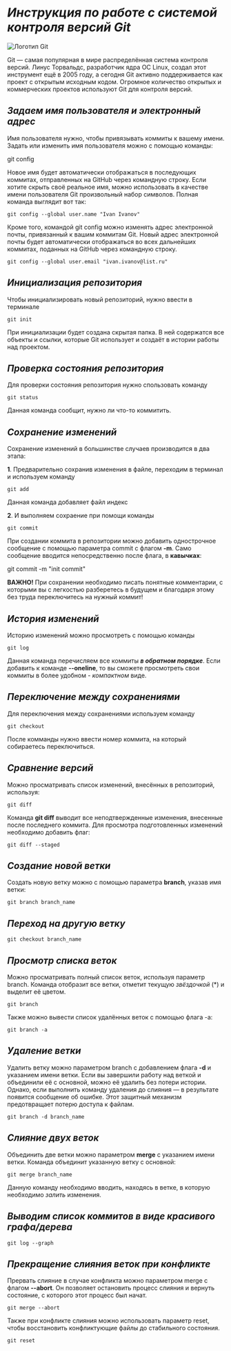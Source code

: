 # __*Инструкция по работе с системой контроля версий Git*__

![Логотип Git](git.png)

Git — самая популярная в мире распределённая система контроля версий. Линус Торвальдс, разработчик ядра ОС Linux, создал этот инструмент ещё в 2005 году, а сегодня Git активно поддерживается как проект с открытым исходным кодом. Огромное количество открытых и коммерческих проектов используют Git для контроля версий.

## __*Задаем имя пользователя и электронный адрес*__

Имя пользователя нужно, чтобы привязывать коммиты к вашему имени. Задать или изменить имя пользователя можно с помощью команды:

   git config

Новое имя будет автоматически отображаться в последующих коммитах, отправленных на GitHub через командную строку. Если хотите скрыть своё реальное имя, можно использовать в качестве имени пользователя Git произвольный набор символов. Полная команда выглядит вот так:

    git config --global user.name "Ivan Ivanov"

Кроме того, командой git config можно изменять адрес электронной почты, привязанный к вашим коммитам Git. Новый адрес электронной почты будет автоматически отображаться во всех дальнейших коммитах, поданных на GitHub через командную строку.

    git config --global user.email "ivan.ivanov@list.ru"   

## __*Инициализация репозитория*__

Чтобы инициализировать новый репозиторий, нужно ввести в терминале 

    git init

При инициализации будет создана скрытая папка. В ней содержатся все объекты и ссылки, которые Git использует и создаёт в истории работы над проектом.

## __*Проверка состояния репозитория*__

Для проверки состояния репозитория нужно спользовать команду

    git status

Данная команда сообщит, нужно ли что-то коммитить.

## __*Сохранение изменений*__

Сохранение изменений в большинстве случаев производится в два этапа:

**1**. Предварительно сохранив изменения в файле, переходим в терминал и используем команду 

    git add

Данная команда добавляет файл индекс

**2**. И выполняем сохраение при помощи команды

    git commit

При создании коммита в репозитории можно добавить однострочное сообщение с помощью параметра commit с флагом __-m__. Само сообщение вводится непосредственно после флага, в __кавычках__:

   git commit -m "init commit" 

__ВАЖНО!__ При сохранении необходимо писать понятные комментарии, с которыми вы с легкостью разберетесь в будущем и благодаря этому без труда переключитесь на нужный коммит!

## __*История изменений*__

Историю изменений можно просмотреть с помощью команды

    git log

Данная команда перечисляем все коммиты __*в обратном порядке*__. Если добавить к команде __--oneline__, то вы сможете просмотреть свои коммиты в более удобном - *компактном* виде.

## __*Переключение между сохранениями*__

Для переключения между сохранениями используем команду 

    git checkout

После комманды нужно ввести номер коммита, на который собираетесь переключиться.

## __*Сравнение версий*__

Можно просматривать список изменений, внесённых в репозиторий, используя:

    git diff

Команда __git diff__ выводит все неподтвержденные изменения, внесенные после последнего коммита. Для просмотра подготовленных изменений необходимо добавить флаг:

    git diff --staged

## __*Создание новой ветки*__

Создать новую ветку можно с помощью параметра __branch__, указав имя ветки:

    git branch branch_name

## __*Переход на другую ветку*__

    git checkout branch_name

## __*Просмотр списка веток*__

Можно просматривать полный список веток, используя параметр branch. Команда отобразит все ветки, отметит текущую *звёздочкой* (*) и выделит её цветом.

    git branch

Также можно вывести список удалённых веток с помощью флага -a:

    git branch -a

## __*Удаление ветки*__

Удалить ветку можно параметром branch с добавлением флага __-d__ и указанием имени ветки. Если вы завершили работу над веткой и объединили её с основной, можно её удалить без потери истории. Однако, если выполнить команду удаления до слияния — в результате появится сообщение об ошибке. Этот защитный механизм предотвращает потерю доступа к файлам.

    git branch -d branch_name

## __*Слияние двух веток*__

Объединить две ветки можно параметром __merge__ с указанием имени ветки. Команда объединит указанную ветку с основной:

    git merge branch_name

Данную команду необходимо вводить, находясь в ветке, в которую необходимо _залить_ изменения.

## __*Выводим список коммитов в виде красивого графа/дерева*__

    git log --graph

## __*Прекращение слияния веток при конфликте*__

Прервать слияние в случае конфликта можно параметром merge с флагом __--abort__. Он позволяет остановить процесс слияния и вернуть состояние, с которого этот процесс был начат.

    git merge --abort

Также при конфликте слияния можно использовать параметр reset, чтобы восстановить конфликтующие файлы до стабильного состояния.

    git reset
